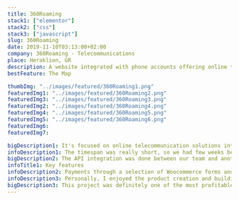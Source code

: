 ```yaml
---
title: 360Roaming
stack1: ["elementor"]
stack2: ["css"]
stack3: ["javascript"]
slug: 360Roaming
date: 2019-11-10T03:13:00+02:00
company: 360Roaming - Telecommunications
place: Heraklion, GR
description: A website integrated with phone accounts offering online telecommunication solutions.
bestFeature: The Map

thumbImg: "../images/featured/360Roaming1.png"
featuredImg1: "../images/featured/360Roaming2.png"
featuredImg3: "../images/featured/360Roaming3.png"
featuredImg2: "../images/featured/360Roaming4.png"
featuredImg4: "../images/featured/360Roaming5.png"
featuredImg5: "../images/featured/360Roaming6.png"
featuredImg6:
featuredImg7:

bigDescription1: It's focused on online telecommunication solutions integrated with android apps and with a user dashboard providing balances and stats. I've worked for the company for about 2 years, later on I was offered the job of the lead developer for the products of 360roaming. I've built the landing pages of both 360travelsim and 360iotsim as well as for the main company name.
infoDescription1: The timespan was really short, so we had few weeks before launching. We decided to go with Elementor because we would have the final result fast. There were many occasions where custom code was used, also an API integration for the sms, call and data rates. Ajax search and user dashboard analytics were also a big part of the whole project.
bigDescription2: The API integration was done between our team and another out of house agency. The design was entirely mine and integration was theirs, although help from me was needed on the actions taken on the code.
infoTitle1: Key features
infoDescription2: Payments through a selection of Woocommerce forms and conditional logic choices were crucial to the final result. The shipping cost had to be calculated on several tax and location factors on the back end. A support and FAQ section had to be set up for a better customer experience and also to assist the sales team.
infoDescription3: Personally, I enjoyed the product creation and building the storefront, but I have to say that creating the help center was the hardest task to complete. It had to be categorized on the admin dashboard in a way that the future questions and answers would be automatically categorized. I also included a search box which could find the answers easily, offering more accessibility to the client.
bigDescription3: This project was definitely one of the most profitable in terms of knowledge for me. I learned a lot about online products and how to build them. Building three different landing pages under the umbrella of 360roaming with an online shop running through them really gave me a ton of experience, and I will be forever thankful for the opportunity.
---
```


